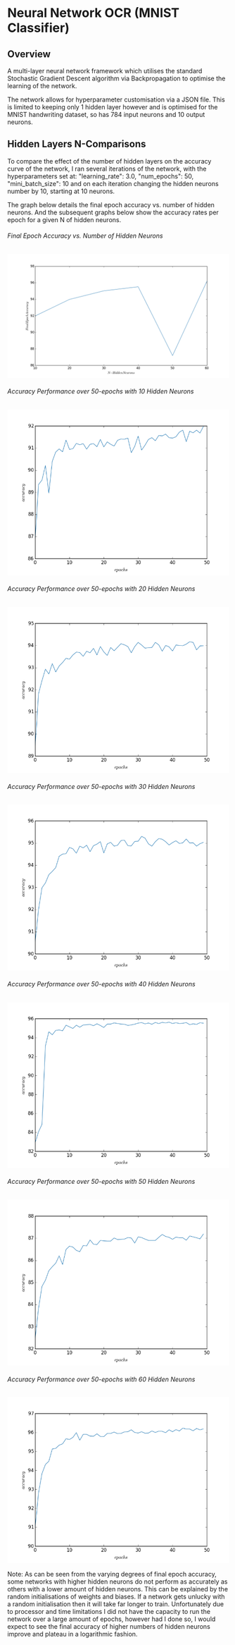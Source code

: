 # Neural Network OCR (MNIST Classifier)

## Overview

A multi-layer neural network framework which utilises the standard Stochastic Gradient Descent algorithm via Backpropagation to optimise the learning of the network.

The network allows for hyperparameter customisation via a JSON file. This is limited to keeping only 1 hidden layer however and is optimised for the MNIST handwriting dataset, so has 784 input neurons and 10 output neurons.

## Hidden Layers N-Comparisons

To compare the effect of the number of hidden layers on the accuracy curve of the network, I ran several iterations of the network, with the hyperparameters set at: "learning_rate": 3.0, "num_epochs": 50, "mini_batch_size": 10 and on each iteration changing the hidden neurons number by 10, starting at 10 neurons.

The graph below details the final epoch accuracy vs. number of hidden neurons. And the subsequent graphs below show the accuracy rates per epoch for a given N of hidden neurons.

###### Final Epoch Accuracy vs. Number of Hidden Neurons
![Final epoch accuracy vs. Number of hidden neurons](https://raw.githubusercontent.com/jaungiers/Neural-Network-OCR/master/outputs/epochs-vs-n-hidden.png)

###### Accuracy Performance over 50-epochs with 10 Hidden Neurons
![Accuracy Performance over 50-epochs with 10 Hidden Neurons](https://raw.githubusercontent.com/jaungiers/Neural-Network-OCR/master/outputs/10-hidden.png)

###### Accuracy Performance over 50-epochs with 20 Hidden Neurons
![Accuracy Performance over 50-epochs with 20 Hidden Neurons](https://raw.githubusercontent.com/jaungiers/Neural-Network-OCR/master/outputs/20-hidden.png)

###### Accuracy Performance over 50-epochs with 30 Hidden Neurons
![Accuracy Performance over 50-epochs with 30 Hidden Neurons](https://raw.githubusercontent.com/jaungiers/Neural-Network-OCR/master/outputs/30-hidden.png)

###### Accuracy Performance over 50-epochs with 40 Hidden Neurons
![Accuracy Performance over 50-epochs with 40 Hidden Neurons](https://raw.githubusercontent.com/jaungiers/Neural-Network-OCR/master/outputs/40-hidden.png)

###### Accuracy Performance over 50-epochs with 50 Hidden Neurons
![Accuracy Performance over 50-epochs with 50 Hidden Neurons](https://raw.githubusercontent.com/jaungiers/Neural-Network-OCR/master/outputs/50-hidden.png)

###### Accuracy Performance over 50-epochs with 60 Hidden Neurons
![Accuracy Performance over 50-epochs with 60 Hidden Neurons](https://raw.githubusercontent.com/jaungiers/Neural-Network-OCR/master/outputs/60-hidden.png)

Note: As can be seen from the varying degrees of final epoch accuracy, some networks with higher hidden neurons do not perform as accurately as others with a lower amount of hidden neurons. This can be explained by the random initialisations of weights and biases. If a network gets unlucky with a random initialisation then it will take far longer to train. Unfortunately due to processor and time limitations I did not have the capacity to run the network over a large amount of epochs, however had I done so, I would expect to see the final accuracy of higher numbers of hidden neurons improve and plateau in a logarithmic fashion.